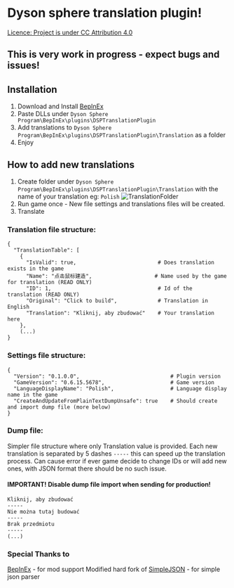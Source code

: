# Dyson sphere translation plugin!

[Licence: Project is under CC Attribution 4.0](../blob/main/LICENSE)

## This is very work in progress - expect bugs and issues!

## Installation
1. Download and Install [BepInEx](https://github.com/BepInEx/BepInEx/releases)
2. Paste DLLs under `Dyson Sphere Program\BepInEx\plugins\DSPTranslationPlugin`
3. Add translations to `Dyson Sphere Program\BepInEx\plugins\DSPTranslationPlugin\Translation` as a folder
4. Enjoy

## How to add new translations
1. Create folder under `Dyson Sphere Program\BepInEx\plugins\DSPTranslationPlugin\Translation` with the name of your translation eg: `Polish`
![TranslationFolder](../blob/main/.readme/TranslationFolder.png "Logo Title Text 1")
2. Run game once - New file settings and translations files will be created.
3. Translate

### Translation file structure:
```
{
  "TranslationTable": [
    {
      "IsValid": true,                          # Does translation exists in the game
      "Name": "点击鼠标建造",                    # Name used by the game for translation (READ ONLY)
      "ID": 1,                                  # Id of the translation (READ ONLY)
      "Original": "Click to build",             # Translation in English
      "Translation": "Kliknij, aby zbudować"    # Your translation here
    },
    (...)
}
```

### Settings file structure:
```
{
  "Version": "0.1.0.0",                             # Plugin version
  "GameVersion": "0.6.15.5678",                     # Game version
  "LanguageDisplayName": "Polish",                  # Language display name in the game
  "CreateAndUpdateFromPlainTextDumpUnsafe": true    # Should create and import dump file (more below)
}
```

### Dump file:
Simpler file structure where only Translation value is provided.
Each new translation is separated by 5 dashes `-----` this can speed up the translation process. 
Can cause error if ever game decide to change IDs or will add new ones, with JSON format there should be no such issue.
#### IMPORTANT! Disable dump file import when sending for production!
```
Kliknij, aby zbudować
-----
Nie można tutaj budować
-----
Brak przedmiotu
-----
(...)
```

### Special Thanks to
[BepInEx](https://github.com/BepInEx/BepInEx/releases) - for mod support
Modified hard fork of [SimpleJSON](https://github.com/Bunny83/SimpleJSON) - for simple json parser